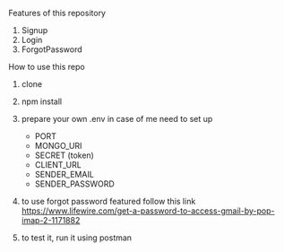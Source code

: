 Features of this repository
1. Signup
2. Login
3. ForgotPassword

How to use this repo
1. clone
2. npm install
3. prepare your own .env
    in case of me need to set up
      - PORT
      - MONGO_URI
      - SECRET (token)
      - CLIENT_URL
      - SENDER_EMAIL
      - SENDER_PASSWORD

4. to use forgot password featured follow this link https://www.lifewire.com/get-a-password-to-access-gmail-by-pop-imap-2-1171882
5. to test it, run it using postman
